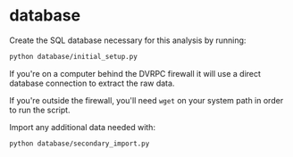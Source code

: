 # database

Create the SQL database necessary for this analysis by running:

```bash
python database/initial_setup.py
```

If you're on a computer behind the DVRPC firewall it will use a direct database connection to extract the raw data.

If you're outside the firewall, you'll need `wget` on your system path in order to run the script.

Import any additional data needed with:

```bash
python database/secondary_import.py
```
